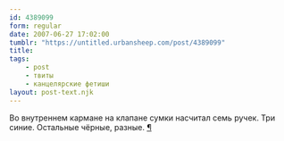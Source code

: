 ```yaml
---
id: 4389099
form: regular
date: 2007-06-27 17:02:00
tumblr: "https://untitled.urbansheep.com/post/4389099"
title:
tags:
    - post
    - твиты
    - канцелярские фетиши
layout: post-text.njk
---
```


<p>Во внутреннем кармане на клапане сумки насчитал семь ручек. Три синие. Остальные чёрные, разные. <a href="http://twitter.com/urbansheep/statuses/123062452">¶</a></p>

